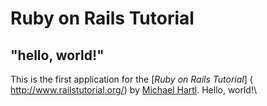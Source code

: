 # Ruby on Rails Tutorial

## "hello, world!"

This is the first application for the
[*Ruby on Rails Tutorial*] ( http://www.railstutorial.org/)
by [Michael Hartl](http://www.michaelhartl.com/). Hello, world!\
